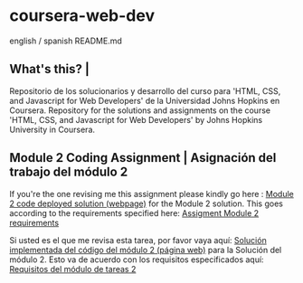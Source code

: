 # coursera-web-dev
english / spanish README.md

## What's this? | 
Repositorio de los solucionarios y desarrollo del curso para 'HTML, CSS, and Javascript for Web Developers' de la Universidad Johns Hopkins en Coursera.
Repository for the solutions and assignments on the course 'HTML, CSS, and Javascript for Web Developers' by Johns Hopkins University in Coursera.

## Module 2 Coding Assignment | Asignación del trabajo del módulo 2

If you're the one revising me this assignment please kindly go here : [Module 2 code deployed solution (webpage)](https://hiyorijl.github.io/coursera-web-dev/mod2_solution/index.html) for the Module 2 solution.
This goes according to the requirements specified here: [Assigment Module 2 requirements](https://github.com/jhu-ep-coursera/fullstack-course4/blob/master/assignments/assignment2/Assignment-2.md)

Si usted es el que me revisa esta tarea, por favor vaya aquí: [Solución implementada del código del módulo 2 (página web)](https://hiyorijl.github.io/coursera-web-dev/mod2_solution/index.html) para la Solución del módulo 2.
Esto va de acuerdo con los requisitos especificados aquí: [Requisitos del módulo de tareas 2](https://github.com/jhu-ep-coursera/fullstack-course4/blob/master/assignments/assignment2/Assignment-2.md)
